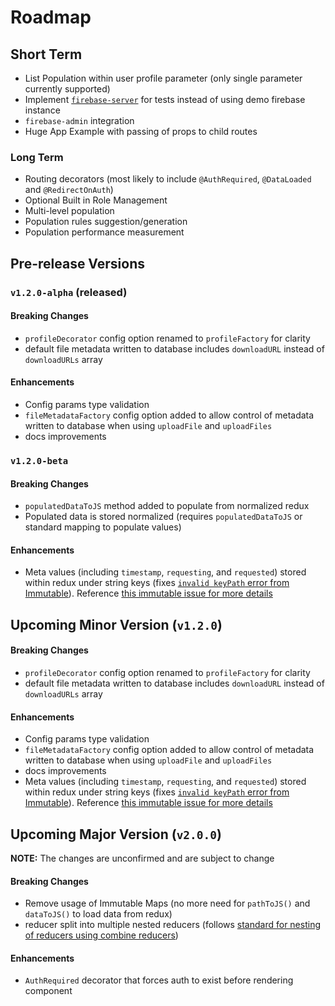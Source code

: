 # Roadmap

## Short Term
* List Population within user profile parameter (only single parameter currently supported)
* Implement [`firebase-server`](https://github.com/urish/firebase-server) for tests instead of using demo firebase instance
* `firebase-admin` integration
* Huge App Example with passing of props to child routes

### Long Term
* Routing decorators (most likely to include `@AuthRequired`, `@DataLoaded` and `@RedirectOnAuth`)
* Optional Built in Role Management
* Multi-level population
* Population rules suggestion/generation
* Population performance measurement

## Pre-release Versions

### `v1.2.0-alpha` (released)

#### Breaking Changes
* `profileDecorator` config option renamed to `profileFactory` for clarity
* default file metadata written to database includes `downloadURL` instead of `downloadURLs` array

#### Enhancements
* Config params type validation
* `fileMetadataFactory` config option added to allow control of metadata written to database when using `uploadFile` and `uploadFiles`
* docs improvements

### `v1.2.0-beta`

#### Breaking Changes
* `populatedDataToJS` method added to populate from normalized redux
* Populated data is stored normalized (requires `populatedDataToJS` or standard mapping to populate values)

#### Enhancements
* Meta values (including `timestamp`, `requesting`, and `requested`) stored within redux under string keys (fixes [`invalid keyPath` error from Immutable](https://github.com/facebook/immutable-js/issues/635)). Reference [this immutable issue for more details](https://github.com/facebook/immutable-js/issues/573)

## Upcoming Minor Version (`v1.2.0`)

#### Breaking Changes
* `profileDecorator` config option renamed to `profileFactory` for clarity
* default file metadata written to database includes `downloadURL` instead of `downloadURLs` array

#### Enhancements
* Config params type validation
* `fileMetadataFactory` config option added to allow control of metadata written to database when using `uploadFile` and `uploadFiles`
* docs improvements
* Meta values (including `timestamp`, `requesting`, and `requested`) stored within redux under string keys (fixes [`invalid keyPath` error from Immutable](https://github.com/facebook/immutable-js/issues/635)). Reference [this immutable issue for more details](https://github.com/facebook/immutable-js/issues/573)

## Upcoming Major Version (`v2.0.0`)

**NOTE:** The changes are unconfirmed and are subject to change

#### Breaking Changes
* Remove usage of Immutable Maps (no more need for `pathToJS()` and `dataToJS()` to load data from redux)
* reducer split into multiple nested reducers (follows [standard for nesting of reducers using combine reducers](http://redux.js.org/docs/recipes/reducers/UpdatingNormalizedData.html))

#### Enhancements
* `AuthRequired` decorator that forces auth to exist before rendering component
